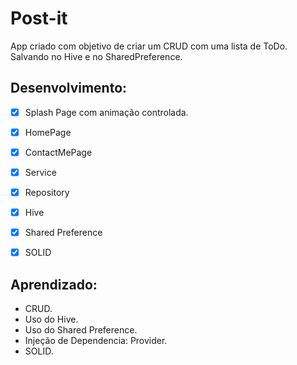 # Post-it

App criado com objetivo de criar um CRUD com uma lista de ToDo. 
Salvando no Hive e no SharedPreference.

## Desenvolvimento:

- [x] Splash Page com animação controlada.
- [x] HomePage
- [x] ContactMePage
- [x] Service
- [x] Repository
- [x] Hive
- [x] Shared Preference
- [x] SOLID


## Aprendizado:

* CRUD.
* Uso do Hive.
* Uso do Shared Preference.
* Injeção de Dependencia: Provider.
* SOLID.
